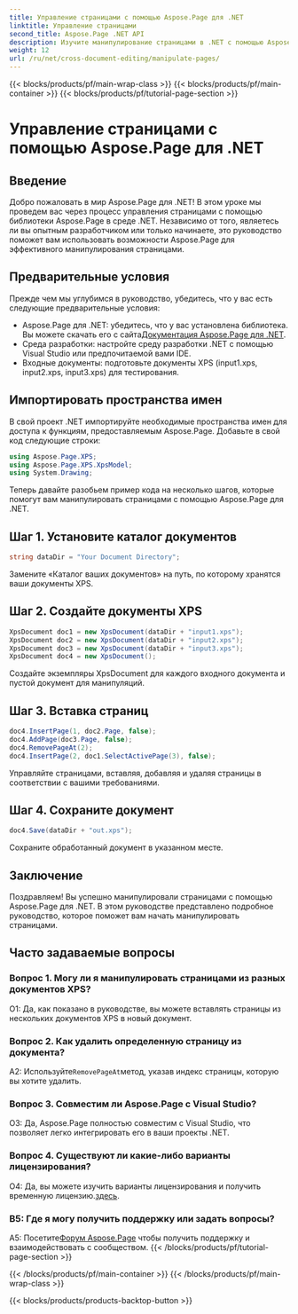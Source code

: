 ```yaml
---
title: Управление страницами с помощью Aspose.Page для .NET
linktitle: Управление страницами
second_title: Aspose.Page .NET API
description: Изучите манипулирование страницами в .NET с помощью Aspose.Page — мощной библиотеки для обработки документов XPS. Следуйте нашему пошаговому руководству для достижения эффективных результатов.
weight: 12
url: /ru/net/cross-document-editing/manipulate-pages/
---
```


{{< blocks/products/pf/main-wrap-class >}}
{{< blocks/products/pf/main-container >}}
{{< blocks/products/pf/tutorial-page-section >}}

# Управление страницами с помощью Aspose.Page для .NET

## Введение

Добро пожаловать в мир Aspose.Page для .NET! В этом уроке мы проведем вас через процесс управления страницами с помощью библиотеки Aspose.Page в среде .NET. Независимо от того, являетесь ли вы опытным разработчиком или только начинаете, это руководство поможет вам использовать возможности Aspose.Page для эффективного манипулирования страницами.

## Предварительные условия

Прежде чем мы углубимся в руководство, убедитесь, что у вас есть следующие предварительные условия:

-  Aspose.Page для .NET: убедитесь, что у вас установлена библиотека. Вы можете скачать его с сайта[Документация Aspose.Page для .NET](https://reference.aspose.com/page/net/).
- Среда разработки: настройте среду разработки .NET с помощью Visual Studio или предпочитаемой вами IDE.
- Входные документы: подготовьте документы XPS (input1.xps, input2.xps, input3.xps) для тестирования.

## Импортировать пространства имен

В свой проект .NET импортируйте необходимые пространства имен для доступа к функциям, предоставляемым Aspose.Page. Добавьте в свой код следующие строки:

```csharp
using Aspose.Page.XPS;
using Aspose.Page.XPS.XpsModel;
using System.Drawing;
```

Теперь давайте разобьем пример кода на несколько шагов, которые помогут вам манипулировать страницами с помощью Aspose.Page для .NET.

## Шаг 1. Установите каталог документов

```csharp
string dataDir = "Your Document Directory";
```

Замените «Каталог ваших документов» на путь, по которому хранятся ваши документы XPS.

## Шаг 2. Создайте документы XPS

```csharp
XpsDocument doc1 = new XpsDocument(dataDir + "input1.xps");
XpsDocument doc2 = new XpsDocument(dataDir + "input2.xps");
XpsDocument doc3 = new XpsDocument(dataDir + "input3.xps");
XpsDocument doc4 = new XpsDocument();
```

Создайте экземпляры XpsDocument для каждого входного документа и пустой документ для манипуляций.

## Шаг 3. Вставка страниц

```csharp
doc4.InsertPage(1, doc2.Page, false);
doc4.AddPage(doc3.Page, false);
doc4.RemovePageAt(2);
doc4.InsertPage(2, doc1.SelectActivePage(3), false);
```

Управляйте страницами, вставляя, добавляя и удаляя страницы в соответствии с вашими требованиями.

## Шаг 4. Сохраните документ

```csharp
doc4.Save(dataDir + "out.xps");
```

Сохраните обработанный документ в указанном месте.

## Заключение

Поздравляем! Вы успешно манипулировали страницами с помощью Aspose.Page для .NET. В этом руководстве представлено подробное руководство, которое поможет вам начать манипулировать страницами.

## Часто задаваемые вопросы

### Вопрос 1. Могу ли я манипулировать страницами из разных документов XPS?

О1: Да, как показано в руководстве, вы можете вставлять страницы из нескольких документов XPS в новый документ.

### Вопрос 2. Как удалить определенную страницу из документа?

 А2: Используйте`RemovePageAt`метод, указав индекс страницы, которую вы хотите удалить.

### Вопрос 3. Совместим ли Aspose.Page с Visual Studio?

О3: Да, Aspose.Page полностью совместим с Visual Studio, что позволяет легко интегрировать его в ваши проекты .NET.

### Вопрос 4. Существуют ли какие-либо варианты лицензирования?

 О4: Да, вы можете изучить варианты лицензирования и получить временную лицензию.[здесь](https://purchase.aspose.com/temporary-license/).

### В5: Где я могу получить поддержку или задать вопросы?

 A5: Посетите[Форум Aspose.Page](https://forum.aspose.com/c/page/39) чтобы получить поддержку и взаимодействовать с сообществом.
{{< /blocks/products/pf/tutorial-page-section >}}

{{< /blocks/products/pf/main-container >}}
{{< /blocks/products/pf/main-wrap-class >}}

{{< blocks/products/products-backtop-button >}}

